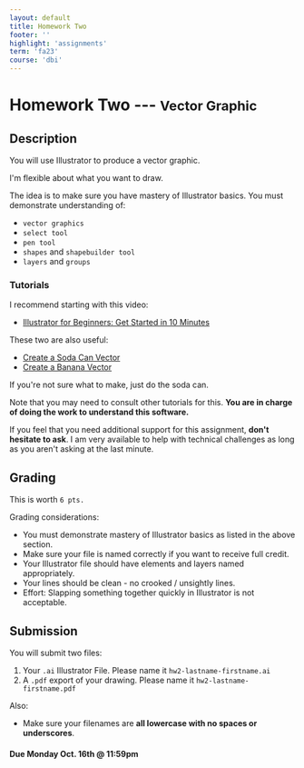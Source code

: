 ```yaml
---
layout: default
title: Homework Two
footer: ''
highlight: 'assignments'
term: 'fa23'
course: 'dbi'
---
```

# Homework Two --- <small>Vector Graphic</small>
## Description
You will use Illustrator to produce a vector graphic.

I'm flexible about what you want to draw.

The idea is to make sure you have mastery of Illustrator basics. You must demonstrate understanding of:
* `vector graphics`
* `select tool`
* `pen tool`
* `shapes` and `shapebuilder tool`
* `layers` and `groups`

### Tutorials
I recommend starting with this video:
 * [Illustrator for Beginners: Get Started in 10 Minutes](https://www.youtube.com/watch?v=3NBKRywEbNs)

These two are also useful:
* [Create a Soda Can Vector](https://www.youtube.com/watch?v=4601QiodeJc)
* [Create a Banana Vector](https://www.youtube.com/watch?v=ByGb36WzGgE)

If you're not sure what to make, just do the soda can.

Note that you may need to consult other tutorials for this. __You are in charge of doing the work to understand this software.__

If you feel that you need additional support for this assignment, __don't hesitate to ask__. I am very available to help with technical challenges as long as you aren't asking at the last minute.


## Grading
This is worth `6 pts.`

Grading considerations:
* You must demonstrate mastery of Illustrator basics as listed in the above section.
* Make sure your file is named correctly if you want to receive full credit.
* Your Illustrator file should have elements and layers named appropriately.
* Your lines should be clean - no crooked / unsightly lines.
* Effort: Slapping something together quickly in Illustrator is not acceptable.


## Submission
You will submit two files:
1. Your `.ai` Illustrator File. Please name it `hw2-lastname-firstname.ai`
2. A `.pdf` export of your drawing. Please name it `hw2-lastname-firstname.pdf`

Also:
* Make sure your filenames are __all lowercase with no spaces or underscores__.

#### **Due Monday Oct. 16th @ 11:59pm**